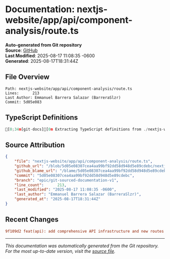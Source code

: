 # Documentation: nextjs-website/app/api/component-analysis/route.ts

**Auto-generated from Git repository**  
**Source**: [GitHub](/blob/5d05e08307cea4aa99bf92dd58d948d5e89cdebc/nextjs-website/app/api/component-analysis/route.ts)  
**Last Modified**: 2025-08-17 11:08:35 -0600  
**Generated**: 2025-08-17T18:31:44Z

## File Overview

```
Path: nextjs-website/app/api/component-analysis/route.ts
Lines:      213
Last Author: Emmanuel Barrera Salazar (BarreraSlzr)
Commit: 5d05e083
```

## TypeScript Definitions

```typescript
[0;34m[git-docs][0m Extracting TypeScript definitions from ./nextjs-website/app/api/component-analysis/route.ts
```

## Source Attribution

```json
{
    "file": "nextjs-website/app/api/component-analysis/route.ts",
    "github_url": "/blob/5d05e08307cea4aa99bf92dd58d948d5e89cdebc/nextjs-website/app/api/component-analysis/route.ts",
    "github_blame_url": "/blame/5d05e08307cea4aa99bf92dd58d948d5e89cdebc/nextjs-website/app/api/component-analysis/route.ts",
    "commit": "5d05e08307cea4aa99bf92dd58d948d5e89cdebc",
    "branch": "epic/git-sourced-documentation-v1",
    "line_count":      213,
    "last_modified": "2025-08-17 11:08:35 -0600",
    "last_author": "Emmanuel Barrera Salazar (BarreraSlzr)",
    "generated_at": "2025-08-17T18:31:44Z"
}
```

## Recent Changes

```diff
9f109d2 feat(api): add comprehensive API infrastructure and new routes
```

---
*This documentation was automatically generated from the Git repository. 
For the most up-to-date version, visit the [source file](/blob/5d05e08307cea4aa99bf92dd58d948d5e89cdebc/nextjs-website/app/api/component-analysis/route.ts).*
